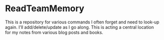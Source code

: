 # ReadTeamMemory

This is a repository for various commands I often forget and need to look-up again. I'll add/delete/update as I go along. This is acting a central location for my notes from various blog posts and books.